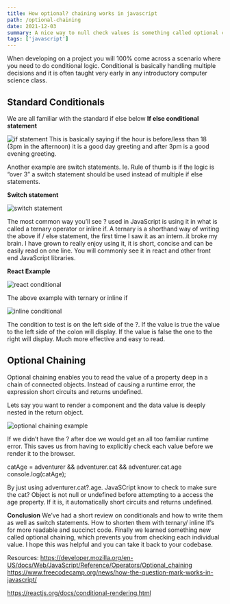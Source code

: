 ```yaml
---
title: How optional? chaining works in javascript
path: /optional-chaining
date: 2021-12-03
summary: A nice way to null check values is something called optional chaining
tags: ['javascript']
---
```

When developing on a project you will 100% come across a scenario where you need to do conditional logic. Conditional is basically handling multiple decisions and it is often taught very early in any introductory computer science class.

## Standard Conditionals

We are all familiar with the standard if else below
**If else conditional statement**

![if statement](https://dev-to-uploads.s3.amazonaws.com/uploads/articles/gurcsc7hiet2tw9zjpyl.JPG)
This is basically saying if the hour is before/less than 18 (3pm in the afternoon) it is a good day greeting and after 3pm is a good evening greeting.

Another example are switch statements. Ie. Rule of thumb is if the logic is “over 3” a switch statement should be used instead of multiple if else statements.

**Switch statement**

![switch statement](https://dev-to-uploads.s3.amazonaws.com/uploads/articles/xen5bepfu537vykb20ef.JPG)

The most common way you’ll see ? used in JavaScript is using it in what is called a ternary operator or inline if. A ternary is a shorthand way of writing the above if / else statement, the first time I saw it as an intern..it broke my brain. I have grown to really enjoy using it, it is short, concise and can be easily read on one line. You will commonly see it in react and other front end JavaScript libraries.

**React Example**     

![react conditional](https://dev-to-uploads.s3.amazonaws.com/uploads/articles/u1xw32r9f9nu1etgaccg.JPG)

The above example with ternary or inline if

![inline conditional](https://dev-to-uploads.s3.amazonaws.com/uploads/articles/mizkz7vqr8i8jh61yjap.JPG)

The condition to test is on the left side of the ?. If the value is true the value to the left side of the colon will display. If the value is false the one to the right will display. Much more effective and easy to read.


## Optional Chaining

Optional chaining enables you to read the value of a property deep in a chain of connected objects. Instead of causing a runtime error, the expression short circuits and returns undefined. 

Lets say you want to render a component and the data value is deeply nested in the return object.

![optional chaining example](https://dev-to-uploads.s3.amazonaws.com/uploads/articles/ws6l4i91orordjuvihmt.JPG)

If we didn’t have the ? after doe we would get an all too familiar runtime error.
This saves us from having to explicitly check each value before we render it to the browser.

catAge = adventurer && adventurer.cat && adventurer.cat.age
console.log(catAge);

By just using adventurer.cat?.age. JavaSCript know to check to make sure the cat? Object is not null or undefined before attempting to a access the age property. If it is, it automatically short circuits and returns undefined.



**Conclusion**
We’ve had a short review on conditionals and how to write them as well as switch statements. How to shorten them with ternary/ inline If’s for more readable and succinct code. Finally we learned something new called optional chaining, which prevents you from checking each individual value. I hope this was helpful and you can take it back to your codebase.


Resources: https://developer.mozilla.org/en-US/docs/Web/JavaScript/Reference/Operators/Optional_chaining
https://www.freecodecamp.org/news/how-the-question-mark-works-in-javascript/

https://reactjs.org/docs/conditional-rendering.html